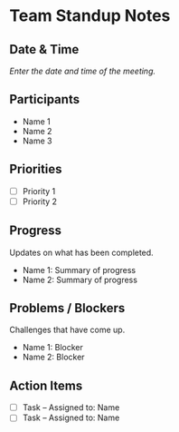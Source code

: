 # Team Standup Notes

## Date & Time
_Enter the date and time of the meeting._

## Participants
- Name 1  
- Name 2  
- Name 3

## Priorities
- [ ] Priority 1
- [ ] Priority 2

## Progress
Updates on what has been completed.
- Name 1: Summary of progress
- Name 2: Summary of progress

## Problems / Blockers
Challenges that have come up.
- Name 1: Blocker
- Name 2: Blocker

## Action Items
- [ ] Task – Assigned to: Name
- [ ] Task – Assigned to: Name
